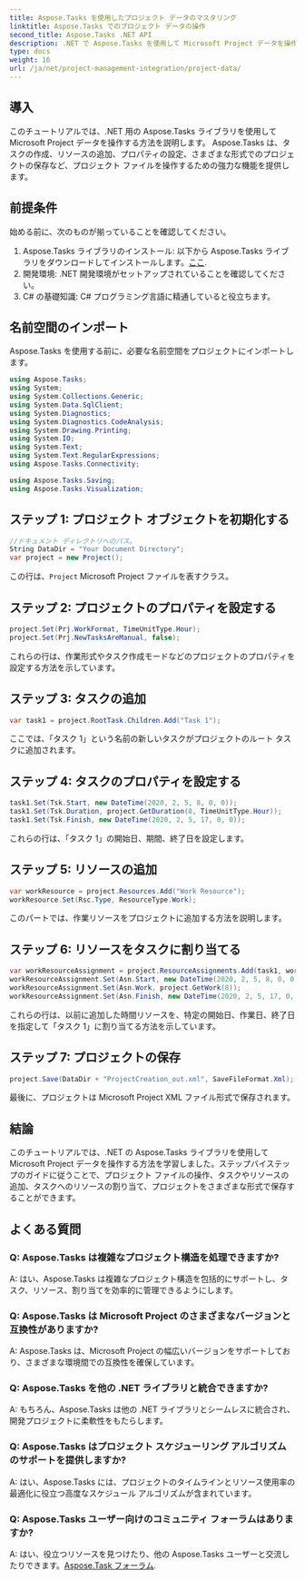 ```yaml
---
title: Aspose.Tasks を使用したプロジェクト データのマスタリング
linktitle: Aspose.Tasks でのプロジェクト データの操作
second_title: Aspose.Tasks .NET API
description: .NET で Aspose.Tasks を使用して Microsoft Project データを操作する方法を学びます。タスクの作成、リソースの追加、プロジェクトの保存が簡単に行えます。
type: docs
weight: 16
url: /ja/net/project-management-integration/project-data/
---
```

## 導入
このチュートリアルでは、.NET 用の Aspose.Tasks ライブラリを使用して Microsoft Project データを操作する方法を説明します。 Aspose.Tasks は、タスクの作成、リソースの追加、プロパティの設定、さまざまな形式でのプロジェクトの保存など、プロジェクト ファイルを操作するための強力な機能を提供します。
## 前提条件
始める前に、次のものが揃っていることを確認してください。
1.  Aspose.Tasks ライブラリのインストール: 以下から Aspose.Tasks ライブラリをダウンロードしてインストールします。[ここ](https://releases.aspose.com/tasks/net/).
2. 開発環境: .NET 開発環境がセットアップされていることを確認してください。
3. C# の基礎知識: C# プログラミング言語に精通していると役立ちます。

## 名前空間のインポート
Aspose.Tasks を使用する前に、必要な名前空間をプロジェクトにインポートします。
```csharp
using Aspose.Tasks;
using System;
using System.Collections.Generic;
using System.Data.SqlClient;
using System.Diagnostics;
using System.Diagnostics.CodeAnalysis;
using System.Drawing.Printing;
using System.IO;
using System.Text;
using System.Text.RegularExpressions;
using Aspose.Tasks.Connectivity;

using Aspose.Tasks.Saving;
using Aspose.Tasks.Visualization;
```

## ステップ 1: プロジェクト オブジェクトを初期化する
```csharp
//ドキュメント ディレクトリへのパス。
String DataDir = "Your Document Directory";
var project = new Project();
```
この行は、`Project` Microsoft Project ファイルを表すクラス。
## ステップ 2: プロジェクトのプロパティを設定する
```csharp
project.Set(Prj.WorkFormat, TimeUnitType.Hour);
project.Set(Prj.NewTasksAreManual, false);
```
これらの行は、作業形式やタスク作成モードなどのプロジェクトのプロパティを設定する方法を示しています。
## ステップ 3: タスクの追加
```csharp
var task1 = project.RootTask.Children.Add("Task 1");
```
ここでは、「タスク 1」という名前の新しいタスクがプロジェクトのルート タスクに追加されます。
## ステップ 4: タスクのプロパティを設定する
```csharp
task1.Set(Tsk.Start, new DateTime(2020, 2, 5, 8, 0, 0));
task1.Set(Tsk.Duration, project.GetDuration(8, TimeUnitType.Hour));
task1.Set(Tsk.Finish, new DateTime(2020, 2, 5, 17, 0, 0));
```
これらの行は、「タスク 1」の開始日、期間、終了日を設定します。
## ステップ 5: リソースの追加
```csharp
var workResource = project.Resources.Add("Work Resource");
workResource.Set(Rsc.Type, ResourceType.Work);
```
このパートでは、作業リソースをプロジェクトに追加する方法を説明します。
## ステップ 6: リソースをタスクに割り当てる
```csharp
var workResourceAssignment = project.ResourceAssignments.Add(task1, workResource);
workResourceAssignment.Set(Asn.Start, new DateTime(2020, 2, 5, 8, 0, 0));
workResourceAssignment.Set(Asn.Work, project.GetWork(8));
workResourceAssignment.Set(Asn.Finish, new DateTime(2020, 2, 5, 17, 0, 0));
```
これらの行は、以前に追加した時間リソースを、特定の開始日、作業日、終了日を指定して「タスク 1」に割り当てる方法を示しています。
## ステップ 7: プロジェクトの保存
```csharp
project.Save(DataDir + "ProjectCreation_out.xml", SaveFileFormat.Xml);
```
最後に、プロジェクトは Microsoft Project XML ファイル形式で保存されます。

## 結論
このチュートリアルでは、.NET の Aspose.Tasks ライブラリを使用して Microsoft Project データを操作する方法を学習しました。ステップバイステップのガイドに従うことで、プロジェクト ファイルの操作、タスクやリソースの追加、タスクへのリソースの割り当て、プロジェクトをさまざまな形式で保存することができます。
## よくある質問
### Q: Aspose.Tasks は複雑なプロジェクト構造を処理できますか?
A: はい、Aspose.Tasks は複雑なプロジェクト構造を包括的にサポートし、タスク、リソース、割り当てを効率的に管理できるようにします。
### Q: Aspose.Tasks は Microsoft Project のさまざまなバージョンと互換性がありますか?
A: Aspose.Tasks は、Microsoft Project の幅広いバージョンをサポートしており、さまざまな環境間での互換性を確保しています。
### Q: Aspose.Tasks を他の .NET ライブラリと統合できますか?
A: もちろん、Aspose.Tasks は他の .NET ライブラリとシームレスに統合され、開発プロジェクトに柔軟性をもたらします。
### Q: Aspose.Tasks はプロジェクト スケジューリング アルゴリズムのサポートを提供しますか?
A: はい、Aspose.Tasks には、プロジェクトのタイムラインとリソース使用率の最適化に役立つ高度なスケジュール アルゴリズムが含まれています。
### Q: Aspose.Tasks ユーザー向けのコミュニティ フォーラムはありますか?
 A: はい、役立つリソースを見つけたり、他の Aspose.Tasks ユーザーと交流したりできます。[Aspose.Task フォーラム](https://forum.aspose.com/c/tasks/15).